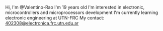 Hi, I'm @Valentino-Rao
I'm 19 years old
I'm interested in electronic, microcontrollers and microprocessors development
I'm currently learning electronic engineering at UTN-FRC
My contact: 402308@electronica.frc.utn.edu.ar 


